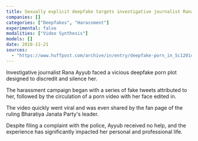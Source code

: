 ```yaml
---
title: Sexually explicit deepfake targets investigative journalist Rana Ayyub
companies: []
categories: ["Deepfakes", "Harassment"]
experimental: false
modalities: ["Video Synthesis"]
models: []
date: 2018-11-21
sources:
  - "https://www.huffpost.com/archive/in/entry/deepfake-porn_in_5c1201cfe4b0508b213746bd"
---
```


Investigative journalist Rana Ayyub faced a vicious deepfake porn plot designed to discredit and silence her.

The harassment campaign began with a series of fake tweets attributed to her, followed by the circulation of a porn video with her face edited in.

The video quickly went viral and was even shared by the fan page of the ruling Bharatiya Janata Party's leader.

Despite filing a complaint with the police, Ayyub received no help, and the experience has significantly impacted her personal and professional life.
